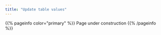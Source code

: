 ```yaml
---
title: "Update table values"
---
```


{{% pageinfo color="primary" %}}
Page under construction
{{% /pageinfo %}}

